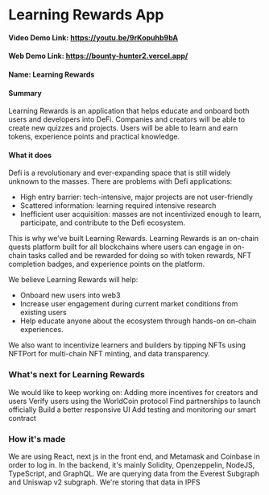 # Learning Rewards App

#### Video Demo Link: https://youtu.be/9rKopuhb9bA

#### Web Demo Link: https://bounty-hunter2.vercel.app/

#### Name: Learning Rewards

#### Summary

Learning Rewards is an application that helps educate and onboard both users and developers into DeFi. Companies and creators will be able to create new quizzes and projects. Users will be able to learn and earn tokens, experience points and practical knowledge.

#### What it does

Defi is a revolutionary and ever-expanding space that is still widely unknown to the masses. There are problems with Defi applications:

- High entry barrier: tech-intensive, major projects are not user-friendly
- Scattered information: learning required intensive research
- Inefficient user acquisition: masses are not incentivized enough to learn, participate, and contribute to the Defi ecosystem.

This is why we’ve built Learning Rewards. Learning Rewards is an on-chain quests platform built for all blockchains where users can engage in on-chain tasks called and be rewarded for doing so with token rewards, NFT completion badges, and experience points on the platform.

We believe Learning Rewards will help:

- Onboard new users into web3
- Increase user engagement during current market conditions from existing users
- Help educate anyone about the ecosystem through hands-on on-chain experiences.

We also want to incentivize learners and builders by tipping NFTs using NFTPort for multi-chain NFT minting, and data transparency.

### What's next for Learning Rewards

We would like to keep working on:
Adding more incentives for creators and users
Verify users using the WorldCoin protocol
Find partnerships to launch officially
Build a better responsive UI
Add testing and monitoring our smart contract

### How it's made

We are using React, next js in the front end, and Metamask and Coinbase in order to log in.
In the backend, it's mainly Solidity, Openzeppelin, NodeJS, TypeScript, and GraphQL. We are querying data from the Everest Subgraph and Uniswap v2 subgraph. We're storing that data in IPFS
